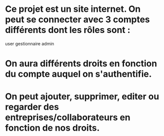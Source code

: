 # Ce projet est un site internet. On peut se connecter avec 3 comptes différents dont les rôles sont :

user
gestionnaire
admin

# On aura différents droits en fonction du compte auquel on s'authentifie.
# On peut ajouter, supprimer, editer ou regarder des entreprises/collaborateurs en fonction de nos droits.
